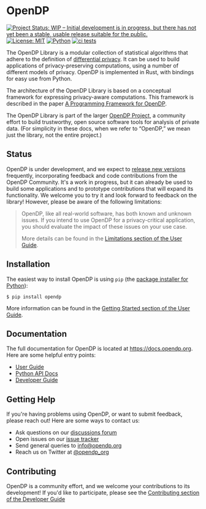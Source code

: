 # OpenDP
[![Project Status: WIP – Initial development is in progress, but there has not yet been a stable, usable release suitable for the public.](https://www.repostatus.org/badges/latest/wip.svg)](https://www.repostatus.org/#wip)
[![License: MIT](https://img.shields.io/badge/License-MIT-yellow.svg)](https://opensource.org/licenses/MIT)
[![Python](https://img.shields.io/badge/python-3.6%20%7C%203.7%20%7C%203.8%20%7C%203.9-blue)](https://www.python.org/)
[![ci tests](https://github.com/opendp/opendp/actions/workflows/smoke-test.yml/badge.svg)](https://github.com/opendp/opendp/actions/workflows/smoke-test.yml?query=branch%3Amain)

The OpenDP Library is a modular collection of statistical algorithms that adhere to the definition of
[differential privacy](https://en.wikipedia.org/wiki/Differential_privacy).
It can be used to build applications of privacy-preserving computations, using a number of different models of privacy.
OpenDP is implemented in Rust, with bindings for easy use from Python.

The architecture of the OpenDP Library is based on a conceptual framework for expressing privacy-aware computations.
This framework is described in the paper [A Programming Framework for OpenDP](https://projects.iq.harvard.edu/files/opendp/files/opendp_programming_framework_11may2020_1_01.pdf).

The OpenDP Library is part of the larger [OpenDP Project](https://opendp.org), a community effort to build trustworthy,
open source software tools for analysis of private data.
(For simplicity in these docs, when we refer to “OpenDP,” we mean just the library, not the entire project.)

## Status

OpenDP is under development, and we expect to [release new versions](https://github.com/opendp/opendp/releases) frequently,
incorporating feedback and code contributions from the OpenDP Community.
It's a work in progress, but it can already be used to build some applications and to prototype contributions that will expand its functionality.
We welcome you to try it and look forward to feedback on the library! However, please be aware of the following limitations:

> OpenDP, like all real-world software, has both known and unknown issues.
> If you intend to use OpenDP for a privacy-critical application, you should evaluate the impact of these issues on your use case.
> 
> More details can be found in the [Limitations section of the User Guide](https://docs.opendp.org/en/stable/user/limitations.html).


## Installation

The easiest way to install OpenDP is using `pip` (the [package installer for Python](https://pypi.org/project/pip/)):

    $ pip install opendp

More information can be found in the [Getting Started section of the User Guide](https://docs.opendp.org/en/stable/user/getting-started.html).

## Documentation

The full documentation for OpenDP is located at https://docs.opendp.org. Here are some helpful entry points:

* [User Guide](https://docs.opendp.org/en/stable/user/index.html)
* [Python API Docs](https://docs.opendp.org/en/stable/api/python/index.html)
* [Developer Guide](https://docs.opendp.org/en/stable/developer/index.html)

## Getting Help

If you're having problems using OpenDP, or want to submit feedback, please reach out! Here are some ways to contact us:

* Ask questions on our [discussions forum](https://github.com/opendp/opendp/discussions)
* Open issues on our [issue tracker](https://github.com/opendp/opendp/issues)
* Send general queries to [info@opendp.org](mailto:info@opendp.org)
* Reach us on Twitter at [@opendp_org](https://twitter.com/opendp_org)

## Contributing

OpenDP is a community effort, and we welcome your contributions to its development! 
If you'd like to participate, please see the [Contributing section of the Developer Guide](https://docs.opendp.org/en/stable/developer/contribution-process.html)
